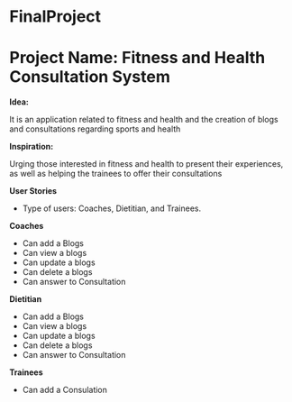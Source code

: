 # FinalProject

# **Project Name: Fitness and Health Consultation System** 

**Idea:**

It is an application related to fitness and health and the creation of blogs and consultations regarding sports and health

**Inspiration:**

Urging those interested in fitness and health to present their experiences, as well as helping the trainees to offer their consultations

**User Stories**
- Type of users: Coaches, Dietitian, and Trainees.

**Coaches**
- Can add a Blogs
- Can view a blogs
- Can update a blogs
- Can delete a blogs
- Can  answer to Consultation

**Dietitian**

- Can add a Blogs
- Can view a blogs
- Can update a blogs
- Can delete a blogs
- Can  answer to Consultation 

**Trainees**
- Can add a Consulation

